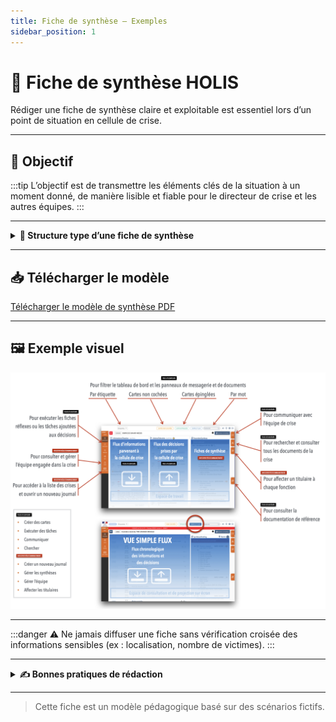 ```yaml
---
title: Fiche de synthèse – Exemples
sidebar_position: 1
---
```


# 📄 Fiche de synthèse HOLIS

Rédiger une fiche de synthèse claire et exploitable est essentiel lors d’un point de situation en cellule de crise.

---

## 📌 Objectif

:::tip
L’objectif est de transmettre les éléments clés de la situation à un moment donné, de manière lisible et fiable pour le directeur de crise et les autres équipes.
:::

---

<details>
<summary><strong>🧩 Structure type d’une fiche de synthèse</strong></summary>

- **Titre explicite**  
  Ex. : “Évacuation validée – Baie 6 – 10h45Z”

- **Résumé factuel**  
  Ce qui s’est passé, sans interprétation.

- **Données clés**  
  - Victimes ?
  - Dommages ?
  - Actions en cours / terminées

- **Statut**  
  Ce qu’on attend, ce qui reste à faire.

</details>

---

## 📥 Télécharger le modèle

[Télécharger le modèle de synthèse PDF](/files/briefing.pdf)

---

## 🖼️ Exemple visuel

![Capture du tableau de synthèse HOLIS](/img/holis_dashboard.png)

---

:::danger
⚠️ Ne jamais diffuser une fiche sans vérification croisée des informations sensibles (ex : localisation, nombre de victimes).
:::

---

<details>
<summary><strong>✍️ Bonnes pratiques de rédaction</strong></summary>

- Utiliser le **présent** pour les faits (“Le SDIS est en cours d’intervention”)
- Éviter les acronymes non partagés
- Rester neutre et factuel
- Vérifier l’horodatage et les sources

</details>

---

> Cette fiche est un modèle pédagogique basé sur des scénarios fictifs.